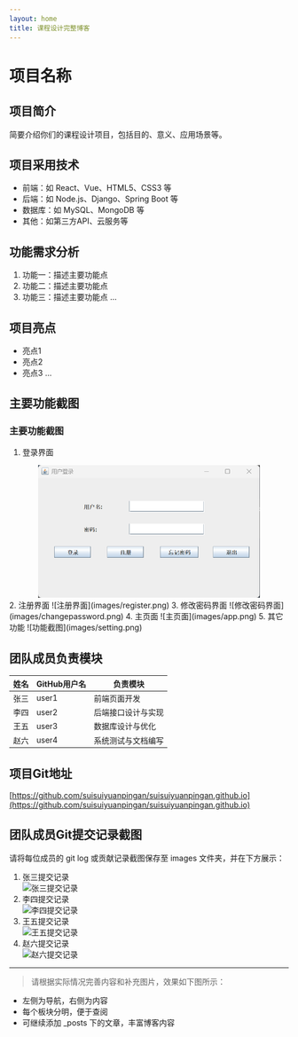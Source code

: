 ```yaml
---
layout: home
title: 课程设计完整博客
---
```


# 项目名称

## 项目简介
简要介绍你们的课程设计项目，包括目的、意义、应用场景等。

## 项目采用技术
- 前端：如 React、Vue、HTML5、CSS3 等
- 后端：如 Node.js、Django、Spring Boot 等
- 数据库：如 MySQL、MongoDB 等
- 其他：如第三方API、云服务等

## 功能需求分析
1. 功能一：描述主要功能点
2. 功能二：描述主要功能点
3. 功能三：描述主要功能点
...

## 项目亮点
- 亮点1
- 亮点2
- 亮点3
...

## 主要功能截图

### 主要功能截图
1. 登录界面  
  <div align="center">
  <img src="images/login.png" alt="登录界面" width="400">
</div>
2. 注册界面
   ![注册界面](images/register.png)
3. 修改密码界面
   ![修改密码界面](images/changepassword.png)
4. 主页面  
   ![主页面](images/app.png)
5. 其它功能  
   ![功能截图](images/setting.png)

## 团队成员负责模块

| 姓名 | GitHub用户名 | 负责模块           |
|------|--------------|--------------------|
| 张三 | user1        | 前端页面开发        |
| 李四 | user2        | 后端接口设计与实现   |
| 王五 | user3        | 数据库设计与优化     |
| 赵六 | user4        | 系统测试与文档编写   |

## 项目Git地址
[https://github.com/suisuiyuanpingan/suisuiyuanpingan.github.io](https://github.com/suisuiyuanpingan/suisuiyuanpingan.github.io)

## 团队成员Git提交记录截图
请将每位成员的 git log 或贡献记录截图保存至 images 文件夹，并在下方展示：

1. 张三提交记录  
   ![张三提交记录](images/zs_commit.png)
2. 李四提交记录  
   ![李四提交记录](images/ls_commit.png)
3. 王五提交记录  
   ![王五提交记录](images/ww_commit.png)
4. 赵六提交记录  
   ![赵六提交记录](images/zl_commit.png)

---

> 请根据实际情况完善内容和补充图片，效果如下图所示：

- 左侧为导航，右侧为内容
- 每个板块分明，便于查阅
- 可继续添加 _posts 下的文章，丰富博客内容
